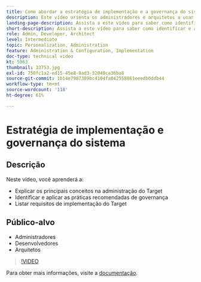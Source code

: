 ```yaml
---
title: Como abordar a estratégia de implementação e a governança do sistema
description: Este vídeo orienta os administradores e arquitetos a usar os principais conceitos na administração e implementação do Adobe Target. Assista a este vídeo para saber como identificar e aplicar as práticas recomendadas de governança e listar os requisitos de implementação do Target.
landing-page-description: Assista a este vídeo para saber como identificar e aplicar as práticas recomendadas de governança e listar os requisitos de implementação do Target.
short-description: Assista a este vídeo para saber como identificar e aplicar as práticas recomendadas de governança e listar os requisitos de implementação do Target.
role: Admin, Developer, Architect
level: Intermediate
topic: Personalization, Administration
feature: Administration & Configuration, Implementation
doc-type: technical video
kt: 5063
thumbnail: 33753.jpg
exl-id: 750fc1a2-ed15-45e8-9ad3-32049ca36ba8
source-git-commit: 1b14e7987309bc4104fa842558861eeedb0ddb44
workflow-type: tm+mt
source-wordcount: '118'
ht-degree: 61%

---
```


# Estratégia de implementação e governança do sistema

## Descrição

Neste vídeo, você aprenderá a:

* Explicar os principais conceitos na administração do Target
* Identificar e aplicar as práticas recomendadas de governança
* Listar requisitos de implementação do Target

## Público-alvo

* Administradores
* Desenvolvedores
* Arquitetos

>[!VIDEO](https://video.tv.adobe.com/v/33753/?quality=12)

Para obter mais informações, visite a [documentação](https://experienceleague.adobe.com/docs/target/using/administer/administrating-target.html?lang=en).
